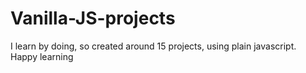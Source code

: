 # Vanilla-JS-projects
I learn by doing, so created around 15 projects, using plain javascript. Happy learning
